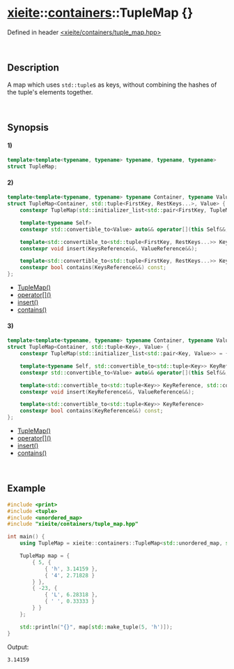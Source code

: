 # [xieite](../../xieite.md)\:\:[containers](../../containers.md)\:\:TupleMap \{\}
Defined in header [<xieite/containers/tuple_map.hpp>](../../../include/xieite/containers/tuple_map.hpp)

&nbsp;

## Description
A map which uses `std::tuple`s as keys, without combining the hashes of the tuple's elements together.

&nbsp;

## Synopsis
#### 1)
```cpp
template<template<typename, typename> typename, typename, typename>
struct TupleMap;
```
#### 2)
```cpp
template<template<typename, typename> typename Container, typename Value, typename FirstKey, typename... RestKeys>
struct TupleMap<Container, std::tuple<FirstKey, RestKeys...>, Value> {
    constexpr TupleMap(std::initializer_list<std::pair<FirstKey, TupleMap<std::tuple<RestKeys...>, Value>>> = {}) noexcept;

    template<typename Self>
    constexpr std::convertible_to<Value> auto&& operator[](this Self&&, const std::tuple<FirstKey, RestKeys...>&);

    template<std::convertible_to<std::tuple<FirstKey, RestKeys...>> KeysReference, std::convertible_to<Value> ValueReference>
    constexpr void insert(KeysReference&&, ValueReference&&);

    template<std::convertible_to<std::tuple<FirstKey, RestKeys...>> KeysReference>
    constexpr bool contains(KeysReference&&) const;
};
```
- [TupleMap\(\)](./structures/tuple_map/2/operators/constructor.md)
- [operator\[\]\(\)](./structures/tuple_map/2/operators/array_subscript.md)
- [insert\(\)](./structures/tuple_map/2/insert.md)
- [contains\(\)](./structures/tuple_map/2/contains.md)
#### 3)
```cpp
template<template<typename, typename> typename Container, typename Value, typename Key>
struct TupleMap<Container, std::tuple<Key>, Value> {
    constexpr TupleMap(std::initializer_list<std::pair<Key, Value>> = {}) noexcept;

    template<typename Self, std::convertible_to<std::tuple<Key>> KeyReference>
    constexpr std::convertible_to<Value> auto&& operator[](this Self&&, KeyReference&&);

    template<std::convertible_to<std::tuple<Key>> KeyReference, std::convertible_to<Value> ValueReference>
    constexpr void insert(KeyReference&&, ValueReference&&);

    template<std::convertible_to<std::tuple<Key>> KeyReference>
    constexpr bool contains(KeyReference&&) const;
};
```
- [TupleMap\(\)](./structures/tuple_map/3/operators/constructor.md)
- [operator\[\]\(\)](./structures/tuple_map/3/operators/array_subscript.md)
- [insert\(\)](./structures/tuple_map/3/insert.md)
- [contains\(\)](./structures/tuple_map/3/contains.md)

&nbsp;

## Example
```cpp
#include <print>
#include <tuple>
#include <unordered_map>
#include "xieite/containers/tuple_map.hpp"

int main() {
    using TupleMap = xieite::containers::TupleMap<std::unordered_map, std::tuple<int, char>, double>;

    TupleMap map = {
        { 5, {
            { 'h', 3.14159 },
            { '4', 2.71828 }
        } },
        { -23, {
            { 'L', 6.28318 },
            { ' ', 0.33333 }
        } }
    };

    std::println("{}", map[std::make_tuple(5, 'h')]);
}
```
Output:
```
3.14159
```
